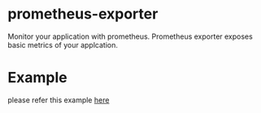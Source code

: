 # prometheus-exporter

Monitor your application with prometheus. Prometheus exporter exposes basic metrics of
your applcation.

# Example
please refer this example [here](exaples/main.go)